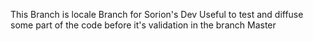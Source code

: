 This Branch is locale Branch for Sorion's Dev
Useful to test and diffuse some part of the code before it's validation
in the branch Master
